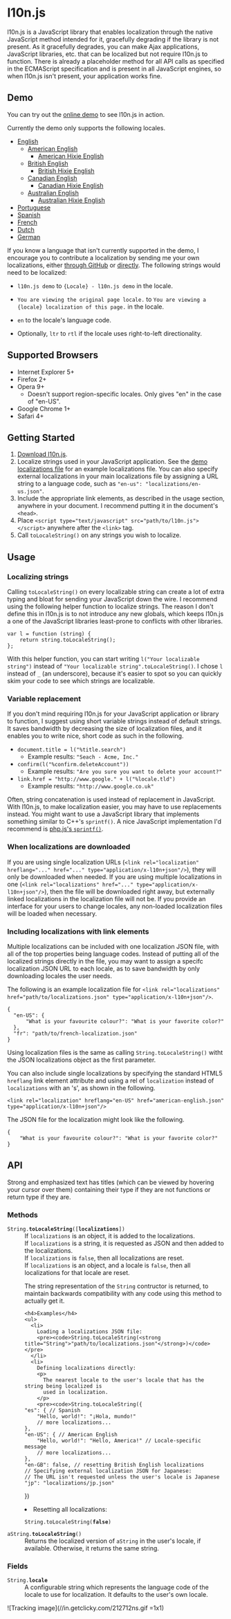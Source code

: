 l10n.js
=======

l10n.js is a JavaScript library that enables localization through the native JavaScript
method intended for it, gracefully degrading if the library is not present. As it
gracefully degrades, you can make Ajax applications, JavaScript libraries, etc. that can
be localized but not require l10n.js to function. There is already a placeholder method
for all API calls as specified in the ECMAScript specification and is present in all
JavaScript engines, so when l10n.js isn't present, your application works fine.


Demo
----

You can try out the [online demo][1] to see l10n.js in action.

Currently the demo only supports the following locales.

* [English](http://purl.eligrey.com/l10n.js/demo/en)
    * [American English](http://purl.eligrey.com/l10n.js/demo/en-US)
        * [American Hixie English](http://purl.eligrey.com/l10n.js/demo/en-US-x-Hixie)
    * [British English](http://purl.eligrey.com/l10n.js/demo/en-GB)
        * [British Hixie English](http://purl.eligrey.com/l10n.js/demo/en-GB-x-Hixie)
    * [Canadian English](http://purl.eligrey.com/l10n.js/demo/en-CA)
        * [Canadian Hixie English](http://purl.eligrey.com/l10n.js/demo/en-CA-x-Hixie)
    * [Australian English](http://purl.eligrey.com/l10n.js/demo/en-AU)
        * [Australian Hixie English](http://purl.eligrey.com/l10n.js/demo/en-AU-x-Hixie)
* [Portuguese](http://purl.eligrey.com/l10n.js/demo/pt)
* [Spanish](http://purl.eligrey.com/l10n.js/demo/es)
* [French](http://purl.eligrey.com/l10n.js/demo/fr)
* [Dutch](http://purl.eligrey.com/l10n.js/demo/nl)
* [German](http://purl.eligrey.com/l10n.js/demo/de)

If you know a language that isn't currently supported in the demo, I encourage you to
contribute a localization by sending me your own localizations, either [through GitHub][2]
or [directly][3]. The following strings would need to be localized:

* `l10n.js demo` to `{Locale} - l10n.js demo` in the locale.
* `You are viewing the original page locale.` to `You are viewing a {locale} localization
  of this page.` in the locale.
* `en` to the locale's language code.
* Optionally, `ltr` to `rtl` if the locale uses right-to-left directionality.

  [1]: http://purl.eligrey.com/l10n.js/demo
  [2]: http://github.com/inbox/new/eligrey
  [3]: http://purl.eligrey.com/contact


Supported Browsers
------------------

* Internet Explorer 5+
* Firefox 2+
* Opera 9+
    * Doesn't support region-specific locales. Only gives "en" in the case of "en-US".
* Google Chrome 1+
* Safari 4+


Getting Started
---------------

 1. [Download l10n.js][4].
 2. Localize strings used in your JavaScript application. See the [demo localizations
    file][5] for an example localizations file. You can also specify external
    localizations in your main localizations file by assigning a URL string to a language
    code, such as `"en-us": "localizations/en-us.json"`.
 3. Include the appropriate link elements, as described in the usage section, anywhere in
    your document. I recommend putting it in the document's `<head>`.
 4. Place `<script type="text/javascript" src="path/to/l10n.js"></script>`
    anywhere after the `<link>` tag.
 5. Call `toLocaleString()` on any strings you wish to localize.


  [4]: http://purl.eligrey.com/github/l10n.js/raw/master/l10n.js
  [5]: http://purl.eligrey.com/github/l10n.js/blob/master/demo/localizations.json


Usage
-----

### Localizing strings

Calling `toLocaleString()` on every localizable string can create a lot of extra typing
and bloat for sending your JavaScript down the wire. I recommend using the following
helper function to localize strings. The reason I don't define this in l10n.js is to not
introduce any new globals, which keeps l10n.js a one of the JavaScript libraries
least-prone to conflicts with other libraries.

    var l = function (string) {
        return string.toLocaleString();
    };

With this helper function, you can start writing `l("Your localizable string")` instead
of `"Your localizable string".toLocaleString()`. I chose `l` instead of `_` (an
underscore), because it's easier to spot so you can quickly skim your code to see which
strings are localizable.


### Variable replacement

If you don't mind requiring l10n.js for your JavaScript application or library to
function, I suggest using short variable strings instead of default strings. It saves
bandwidth by decreasing the size of localization files, and it enables you to write
nice, short code as such in the following.

* `document.title = l("%title.search")`
    * Example results: `"Seach - Acme, Inc."`
* `confirm(l("%confirm.deleteAccount"))`
    * Example results: `"Are you sure you want to delete your account?"`
* `link.href = "http://www.google." + l("%locale.tld")`
    * Example results: `"http://www.google.co.uk"` 

Often, string concatenation is used instead of replacement in JavaScript. With l10n.js,
to make localization easier, you may have to use replacements instead. You might want to
use a JavaScript library that implements something similar to C++'s `sprintf()`. A nice
JavaScript implementation I'd recommend is [php.js's `sprintf()`][4].

  [4]: http://phpjs.org/functions/sprintf


### When localizations are downloaded

If you are using single localization URLs
(`<link rel="localization" hreflang="..." href="..." type="application/x-l10n+json"/>`),
they will only be downloaded when needed. If you are using multiple localizations in one
(`<link rel="localizations" href="..." type="application/x-l10n+json"/>`), then the file
will be downloaded right away, but externally linked localizations in the localization
file will not be. If you provide an interface for your users to change locales, any
non-loaded localization files will be loaded when necessary.


### Including localizations with link elements

Multiple localizations can be included with one localization JSON file, with all of the
top properties being language codes. Instead of putting all of the localized strings
directly in the file, you may want to assign a specifc localization JSON URL to each
locale, as to save bandwidth by only downloading locales the user needs.

The following is an example localization file for
`<link rel="localizations" href="path/to/localizations.json" type="application/x-l10n+json"/>`.

    {
      "en-US": {
          "What is your favourite colour?": "What is your favorite color?"
      },
      "fr": "path/to/french-localization.json"
    }

Using localization files is the same as calling `String.toLocaleString()` witht the JSON
localizations object as the first parameter.

You can also include single localizations by specifying the standard HTML5 `hreflang` link
element attribute and using a rel of `localization` instead of `localizations` with an
's', as shown in the following.

    <link rel="localization" hreflang="en-US" href="american-english.json" type="application/x-l10n+json"/>

The JSON file for the localization might look like the following.

    {
        "What is your favourite colour?": "What is your favorite color?"
    }


API
---

Strong and emphasized text has titles (which can be viewed by hovering your cursor over
them) containing their type if they are not functions or return type if they are.


### Methods

<dl>
  <dt><code>String.<strong title="String">toLocaleString</strong>([<strong title="Object or String or Boolean">localizations</strong>])</code></dt>
  <dd>
    If <code title="Object">localizations</code> is an object, it is added to the
    localizations.
    <br />
    If <code title="String">localizations</code> is a string, it is requested as JSON and
    then added to the localizations.
    <br />
    If <code title="Boolean">localizations</code> is <code>false</code>, then all
    localizations are reset.
    <br />
    If <code title="Object">localizations</code> is an object, and a locale is
    <code>false</code>, then all localizations for that locale are reset.
    <p>
      The string representation of the <code>String</code> contructor is returned, to
      maintain backwards compatibility with any code using this method to actually get it.
    </p>
    
    <h4>Examples</h4>
    <ul>
      <li>
        Loading a localizations JSON file:
        <pre><code>String.toLocaleString(<strong title="String">"path/to/localizations.json"</strong>)</code></pre>
      </li>
      <li>
        Defining localizations directly:
        <p>
          The nearest locale to the user's locale that has the string being localized is
          used in localization.
        </p>
        <pre><code>String.toLocaleString({
    "es": { // Spanish
        "Hello, world!": "¡Hola, mundo!"
        // more localizations...
    },
    "en-US": { // American English
        "Hello, world!": "Hello, America!" // Locale-specific message
        // more localizations...
    },
    "en-GB": false, // resetting British English localizations
    // Specifying external localization JSON for Japanese:
    // The URL isn't requested unless the user's locale is Japanese
    "jp": "localizations/jp.json"
})</code></pre>
      </li>
      <li>
        Resetting all localizations:
        <pre><code>String.toLocaleString(<strong title="Boolean">false</strong>)</code></pre>
      </li>
    </ul>
  </dd>
  
  <dt><code>aString.<strong title="String">toLocaleString</strong>()</strong></code></dt>
  <dd>
    Returns the localized version of <code>aString</code> in the user's locale,
    if available. Otherwise, it returns the same string.
  </dd>
</dl>


### Fields

<dl>
  <dt><code>String.<strong title="Object">locale</strong></code></dt>
  <dd>
    A configurable string which represents the language code of the locale to use for
    localization. It defaults to the user's own locale.
  </dd>
</dl>


![Tracking image](//in.getclicky.com/212712ns.gif =1x1)
